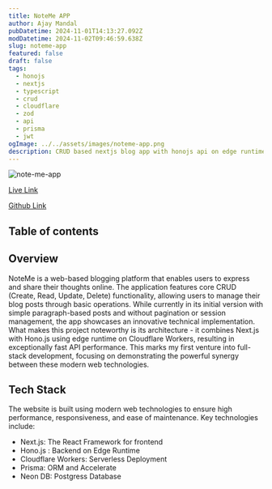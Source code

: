 ```yaml
---
title: NoteMe APP
author: Ajay Mandal
pubDatetime: 2024-11-01T14:13:27.092Z
modDatetime: 2024-11-02T09:46:59.638Z
slug: noteme-app
featured: false
draft: false
tags:
  - honojs
  - nextjs
  - typescript
  - crud
  - cloudflare
  - zod
  - api
  - prisma
  - jwt
ogImage: ../../assets/images/noteme-app.png
description: CRUD based nextjs blog app with honojs api on edge runtime deployed with cf workers
---
```

![note-me-app](@assets/images/noteme-app.png)

<div class="flex justify-between">

[Live Link](https://noteme.ajaymandal.me/)

[Github Link](https://github.com/ajay-mandal/NoteMe-App)

</div>

## Table of contents

## Overview
NoteMe is a web-based blogging platform that enables users to express and share their thoughts online. The application features core CRUD (Create, Read, Update, Delete) functionality, allowing users to manage their blog posts through basic operations. While currently in its initial version with simple paragraph-based posts and without pagination or session management, the app showcases an innovative technical implementation. What makes this project noteworthy is its architecture - it combines Next.js with Hono.js using edge runtime on Cloudflare Workers, resulting in exceptionally fast API performance. This marks my first venture into full-stack development, focusing on demonstrating the powerful synergy between these modern web technologies.

## Tech Stack
The website is built using modern web technologies to ensure high performance, responsiveness, and ease of maintenance. Key technologies include:

- Next.js: The React Framework for frontend
- Hono.js : Backend on Edge Runtime
- Cloudflare Workers: Serverless Deployment
- Prisma: ORM and Accelerate
- Neon DB: Postgress Database